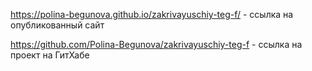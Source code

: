 https://polina-begunova.github.io/zakrivayuschiy-teg-f/ - ссылка на опубликованный сайт 

https://github.com/Polina-Begunova/zakrivayuschiy-teg-f - ссылка на проект на ГитХабе
